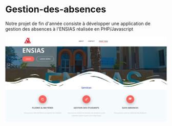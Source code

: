 # Gestion-des-absences
Notre projet de fin d'année consiste à développer une application de gestion des
absences à l'ENSIAS réalisée en PHP/Javascript
<p align="center">
  <img src="application_screen.png"/>
</p>
